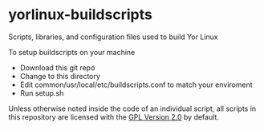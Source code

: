 # yorlinux-buildscripts
Scripts, libraries, and configuration files used to build Yor Linux

To setup buildscripts on your machine
 * Download this git repo
 * Change to this directory
 * Edit common/usr/local/etc/buildscripts.conf to match your enviroment
 * Run setup.sh


Unless otherwise noted inside the code of an individual script, 
all scripts in this repository are licensed with the
[GPL Version 2.0](http://opensource.org/licenses/GPL-2.0 "GPL Version 2.0") by default.
